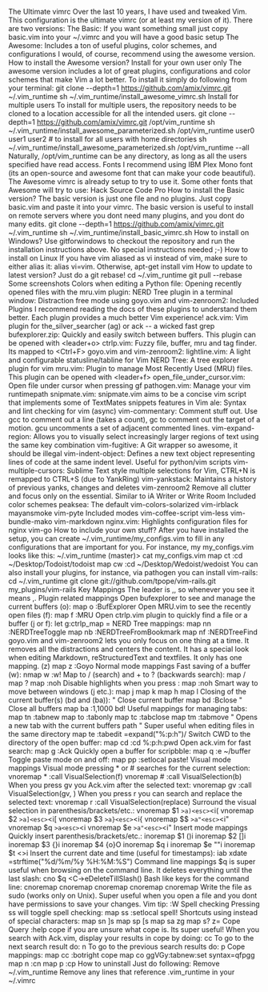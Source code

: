 The Ultimate vimrc Over the last 10 years, I have used and tweaked Vim. This configuration is the ultimate vimrc (or at least my version of it). There are two versions: The Basic: If you want something small just copy basic.vim into your ~/.vimrc and you will have a good basic setup The Awesome: Includes a ton of useful plugins, color schemes, and configurations I would, of course, recommend using the awesome version. How to install the Awesome version? Install for your own user only The awesome version includes a lot of great plugins, configurations and color schemes that make Vim a lot better. To install it simply do following from your terminal: git clone --depth=1 https://github.com/amix/vimrc.git ~/.vim_runtime sh ~/.vim_runtime/install_awesome_vimrc.sh Install for multiple users To install for multiple users, the repository needs to be cloned to a location accessible for all the intended users. git clone --depth=1 https://github.com/amix/vimrc.git /opt/vim_runtime sh ~/.vim_runtime/install_awesome_parameterized.sh /opt/vim_runtime user0 user1 user2 # to install for all users with home directories sh ~/.vim_runtime/install_awesome_parameterized.sh /opt/vim_runtime --all Naturally, /opt/vim_runtime can be any directory, as long as all the users specified have read access. Fonts I recommend using IBM Plex Mono font (its an open-source and awesome font that can make your code beautiful). The Awesome vimrc is already setup to try to use it. Some other fonts that Awesome will try to use: Hack Source Code Pro How to install the Basic version? The basic version is just one file and no plugins. Just copy basic.vim and paste it into your vimrc. The basic version is useful to install on remote servers where you dont need many plugins, and you dont do many edits. git clone --depth=1 https://github.com/amix/vimrc.git ~/.vim_runtime sh ~/.vim_runtime/install_basic_vimrc.sh How to install on Windows? Use gitforwindows to checkout the repository and run the installation instructions above. No special instructions needed ;-) How to install on Linux If you have vim aliased as vi instead of vim, make sure to either alias it: alias vi=vim. Otherwise, apt-get install vim How to update to latest version? Just do a git rebase! cd ~/.vim_runtime git pull --rebase Some screenshots Colors when editing a Python file: Opening recently opened files with the mru.vim plugin: NERD Tree plugin in a terminal window: Distraction free mode using goyo.vim and vim-zenroom2: Included Plugins I recommend reading the docs of these plugins to understand them better. Each plugin provides a much better Vim experience! ack.vim: Vim plugin for the_silver_searcher (ag) or ack -- a wicked fast grep bufexplorer.zip: Quickly and easily switch between buffers. This plugin can be opened with <leader+o> ctrlp.vim: Fuzzy file, buffer, mru and tag finder. Its mapped to <Ctrl+F> goyo.vim and vim-zenroom2: lightline.vim: A light and configurable statusline/tabline for Vim NERD Tree: A tree explorer plugin for vim mru.vim: Plugin to manage Most Recently Used (MRU) files. This plugin can be opened with <leader+f> open_file_under_cursor.vim: Open file under cursor when pressing gf pathogen.vim: Manage your vim runtimepath snipmate.vim: snipmate.vim aims to be a concise vim script that implements some of TextMates snippets features in Vim ale: Syntax and lint checking for vim (async) vim-commentary: Comment stuff out. Use gcc to comment out a line (takes a count), gc to comment out the target of a motion. gcu uncomments a set of adjacent commented lines. vim-expand-region: Allows you to visually select increasingly larger regions of text using the same key combination vim-fugitive: A Git wrapper so awesome, it should be illegal vim-indent-object: Defines a new text object representing lines of code at the same indent level. Useful for python/vim scripts vim-multiple-cursors: Sublime Text style multiple selections for Vim, CTRL+N is remapped to CTRL+S (due to YankRing) vim-yankstack: Maintains a history of previous yanks, changes and deletes vim-zenroom2 Remove all clutter and focus only on the essential. Similar to iA Writer or Write Room Included color schemes peaksea: The default vim-colors-solarized vim-irblack mayansmoke vim-pyte Included modes vim-coffee-script vim-less vim-bundle-mako vim-markdown nginx.vim: Highlights configuration files for nginx vim-go How to include your own stuff? After you have installed the setup, you can create ~/.vim_runtime/my_configs.vim to fill in any configurations that are important for you. For instance, my my_configs.vim looks like this: ~/.vim_runtime (master)> cat my_configs.vim map <leader>ct :cd ~/Desktop/Todoist/todoist<cr> map <leader>cw :cd ~/Desktop/Wedoist/wedoist<cr> You can also install your plugins, for instance, via pathogen you can install vim-rails: cd ~/.vim_runtime git clone git://github.com/tpope/vim-rails.git my_plugins/vim-rails Key Mappings The leader is ,, so whenever you see <leader> it means ,. Plugin related mappings Open bufexplorer to see and manage the current buffers (<leader>o): map <leader>o :BufExplorer<cr> Open MRU.vim to see the recently open files (<leader>f): map <leader>f :MRU<CR> Open ctrlp.vim plugin to quickly find a file or a buffer (<leader>j or <ctrl>f): let g:ctrlp_map = <c-f> NERD Tree mappings: map <leader>nn :NERDTreeToggle<cr> map <leader>nb :NERDTreeFromBookmark map <leader>nf :NERDTreeFind<cr> goyo.vim and vim-zenroom2 lets you only focus on one thing at a time. It removes all the distractions and centers the content. It has a special look when editing Markdown, reStructuredText and textfiles. It only has one mapping. (<leader>z) map <leader>z :Goyo<cr> Normal mode mappings Fast saving of a buffer (<leader>w): nmap <leader>w :w!<cr> Map <Space> to / (search) and <Ctrl>+<Space> to ? (backwards search): map <space> / map <c-space> ? map <silent> <leader><cr> :noh<cr> Disable highlights when you press <leader><cr>: map <silent> <leader><cr> :noh<cr> Smart way to move between windows (<ctrl>j etc.): map <C-j> <C-W>j map <C-k> <C-W>k map <C-h> <C-W>h map <C-l> <C-W>l Closing of the current buffer(s) (<leader>bd and (<leader>ba)): " Close current buffer map <leader>bd :Bclose<cr> " Close all buffers map <leader>ba :1,1000 bd!<cr> Useful mappings for managing tabs: map <leader>tn :tabnew<cr> map <leader>to :tabonly<cr> map <leader>tc :tabclose<cr> map <leader>tm :tabmove " Opens a new tab with the current buffers path " Super useful when editing files in the same directory map <leader>te :tabedit <c-r>=expand("%:p:h")<cr>/ Switch CWD to the directory of the open buffer: map <leader>cd :cd %:p:h<cr>:pwd<cr> Open ack.vim for fast search: map <leader>g :Ack Quickly open a buffer for scripbble: map <leader>q :e ~/buffer<cr> Toggle paste mode on and off: map <leader>pp :setlocal paste!<cr> Visual mode mappings Visual mode pressing * or # searches for the current selection: vnoremap <silent> * :call VisualSelection(f)<CR> vnoremap <silent> # :call VisualSelection(b)<CR> When you press gv you Ack.vim after the selected text: vnoremap <silent> gv :call VisualSelection(gv, )<CR> When you press <leader>r you can search and replace the selected text: vnoremap <silent> <leader>r :call VisualSelection(replace)<CR> Surround the visual selection in parenthesis/brackets/etc.: vnoremap $1 <esc>`>a)<esc>`<i(<esc> vnoremap $2 <esc>`>a]<esc>`<i[<esc> vnoremap $3 <esc>`>a}<esc>`<i{<esc> vnoremap $$ <esc>`>a"<esc>`<i"<esc> vnoremap $q <esc>`>a<esc>`<i<esc> vnoremap $e <esc>`>a"<esc>`<i"<esc> Insert mode mappings Quickly insert parenthesis/brackets/etc.: inoremap $1 ()<esc>i inoremap $2 []<esc>i inoremap $3 {}<esc>i inoremap $4 {<esc>o}<esc>O inoremap $q <esc>i inoremap $e ""<esc>i inoremap $t <><esc>i Insert the current date and time (useful for timestamps): iab xdate <c-r>=strftime("%d/%m/%y %H:%M:%S")<cr> Command line mappings $q is super useful when browsing on the command line. It deletes everything until the last slash: cno $q <C-\>eDeleteTillSlash()<cr> Bash like keys for the command line: cnoremap <C-A> <Home> cnoremap <C-E> <End> cnoremap <C-K> <C-U> cnoremap <C-P> <Up> cnoremap <C-N> <Down> Write the file as sudo (works only on Unix). Super useful when you open a file and you dont have permissions to save your changes. Vim tip: :W Spell checking Pressing <leader>ss will toggle spell checking: map <leader>ss :setlocal spell!<cr> Shortcuts using <leader> instead of special characters: map <leader>sn ]s map <leader>sp [s map <leader>sa zg map <leader>s? z= Cope Query :help cope if you are unsure what cope is. Its super useful! When you search with Ack.vim, display your results in cope by doing: <leader>cc To go to the next search result do: <leader>n To go to the previous search results do: <leader>p Cope mappings: map <leader>cc :botright cope<cr> map <leader>co ggVGy:tabnew<cr>:set syntax=qf<cr>pgg map <leader>n :cn<cr> map <leader>p :cp<cr> How to uninstall Just do following: Remove ~/.vim_runtime Remove any lines that reference .vim_runtime in your ~/.vimrc